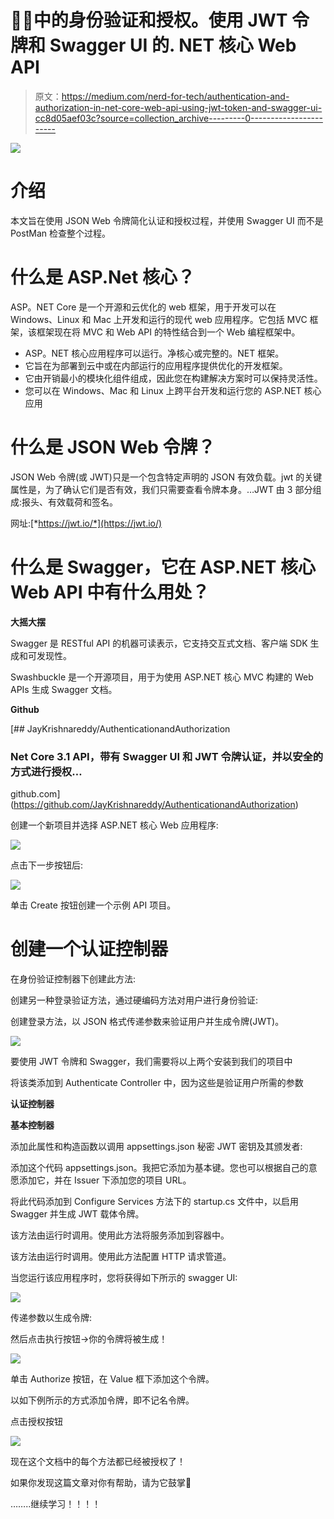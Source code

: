 # 👨‍💻中的身份验证和授权。使用 JWT 令牌和 Swagger UI 的. NET 核心 Web API

> 原文：<https://medium.com/nerd-for-tech/authentication-and-authorization-in-net-core-web-api-using-jwt-token-and-swagger-ui-cc8d05aef03c?source=collection_archive---------0----------------------->

![](img/8766bcf1d5a2bbc31573d394713e6ca8.png)

# 介绍

本文旨在使用 JSON Web 令牌简化认证和授权过程，并使用 Swagger UI 而不是 PostMan 检查整个过程。

# 什么是 ASP.Net 核心？

ASP。NET Core 是一个开源和云优化的 web 框架，用于开发可以在 Windows、Linux 和 Mac 上开发和运行的现代 web 应用程序。它包括 MVC 框架，该框架现在将 MVC 和 Web API 的特性结合到一个 Web 编程框架中。

*   ASP。NET 核心应用程序可以运行。净核心或完整的。NET 框架。
*   它旨在为部署到云中或在内部运行的应用程序提供优化的开发框架。
*   它由开销最小的模块化组件组成，因此您在构建解决方案时可以保持灵活性。
*   您可以在 Windows、Mac 和 Linux 上跨平台开发和运行您的 ASP.NET 核心应用

# 什么是 JSON Web 令牌？

JSON Web 令牌(或 JWT)只是一个包含特定声明的 JSON 有效负载。jwt 的关键属性是，为了确认它们是否有效，我们只需要查看令牌本身。…JWT 由 3 部分组成:报头、有效载荷和签名。

网址:[*https://jwt.io/*](https://jwt.io/)

# 什么是 Swagger，它在 ASP.NET 核心 Web API 中有什么用处？

**大摇大摆**

Swagger 是 RESTful API 的机器可读表示，它支持交互式文档、客户端 SDK 生成和可发现性。

Swashbuckle 是一个开源项目，用于为使用 ASP.NET 核心 MVC 构建的 Web APIs 生成 Swagger 文档。

**Github**

[](https://github.com/JayKrishnareddy/AuthenticationandAuthorization) [## JayKrishnareddy/AuthenticationandAuthorization

### Net Core 3.1 API，带有 Swagger UI 和 JWT 令牌认证，并以安全的方式进行授权…

github.com](https://github.com/JayKrishnareddy/AuthenticationandAuthorization) 

创建一个新项目并选择 ASP.NET 核心 Web 应用程序:

![](img/3ea477f8dd502a07037c5dbf99525d3b.png)

点击下一步按钮后:

![](img/33b5af38487c9f95e2419f2b5f10de2e.png)

单击 Create 按钮创建一个示例 API 项目。

# 创建一个认证控制器

在身份验证控制器下创建此方法:

创建另一种登录验证方法，通过硬编码方法对用户进行身份验证:

创建登录方法，以 JSON 格式传递参数来验证用户并生成令牌(JWT)。

![](img/3cd1519b37b8c20458af446bcc048610.png)

要使用 JWT 令牌和 Swagger，我们需要将以上两个安装到我们的项目中

将该类添加到 Authenticate Controller 中，因为这些是验证用户所需的参数

**认证控制器**

**基本控制器**

添加此属性和构造函数以调用 appsettings.json 秘密 JWT 密钥及其颁发者:

添加这个代码 appsettings.json。我把它添加为基本键。您也可以根据自己的意愿添加它，并在 Issuer 下添加您的项目 URL。

将此代码添加到 Configure Services 方法下的 startup.cs 文件中，以启用 Swagger 并生成 JWT 载体令牌。

该方法由运行时调用。使用此方法将服务添加到容器中。

该方法由运行时调用。使用此方法配置 HTTP 请求管道。

当您运行该应用程序时，您将获得如下所示的 swagger UI:

![](img/8b5af7aea55a7b8b824b479c4b054d8a.png)

传递参数以生成令牌:

然后点击执行按钮->你的令牌将被生成！

![](img/29abf900a818e256c42fed6c4da8b6f7.png)

单击 Authorize 按钮，在 Value 框下添加这个令牌。

以如下例所示的方式添加令牌，即不记名令牌。

点击授权按钮

![](img/61df6189835855822eb418605ca87261.png)

现在这个文档中的每个方法都已经被授权了！

如果你发现这篇文章对你有帮助，请为它鼓掌👏

……..继续学习！！！！